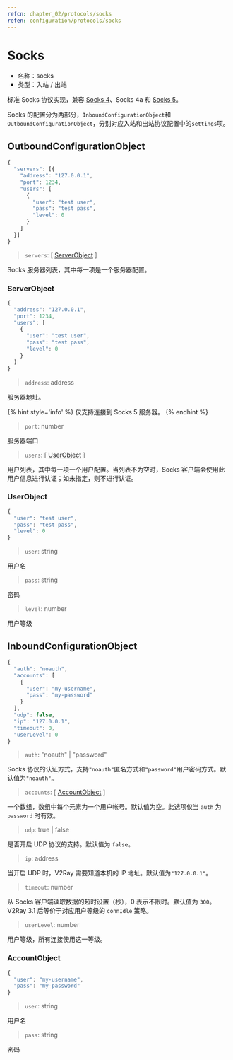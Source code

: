 ```yaml
---
refcn: chapter_02/protocols/socks
refen: configuration/protocols/socks
---
```


# Socks

* 名称：socks
* 类型：入站 / 出站

标准 Socks 协议实现，兼容 [Socks 4](http://ftp.icm.edu.pl/packages/socks/socks4/SOCKS4.protocol)、Socks 4a 和 [Socks 5](http://ftp.icm.edu.pl/packages/socks/socks4/SOCKS4.protocol)。

Socks 的配置分为两部分，`InboundConfigurationObject`和`OutboundConfigurationObject`，分别对应入站和出站协议配置中的`settings`项。

## OutboundConfigurationObject

```javascript
{
  "servers": [{
    "address": "127.0.0.1",
    "port": 1234,
    "users": [
      {
        "user": "test user",
        "pass": "test pass",
        "level": 0
      }
    ]
  }]
}
```

> `servers`: \[ [ServerObject](#serverobject) \]

Socks 服务器列表，其中每一项是一个服务器配置。

### ServerObject

```javascript
{
  "address": "127.0.0.1",
  "port": 1234,
  "users": [
    {
      "user": "test user",
      "pass": "test pass",
      "level": 0
    }
  ]
}
```

> `address`: address

服务器地址。

{% hint style='info' %}
仅支持连接到 Socks 5 服务器。
{% endhint %}

> `port`: number

服务器端口

> `users`: \[ [UserObject](#userobject) \]

用户列表，其中每一项一个用户配置。当列表不为空时，Socks 客户端会使用此用户信息进行认证；如未指定，则不进行认证。

### UserObject

```javascript
{
  "user": "test user",
  "pass": "test pass",
  "level": 0
}
```

> `user`: string

用户名

> `pass`: string

密码

> `level`: number

用户等级

## InboundConfigurationObject

```javascript
{
  "auth": "noauth",
  "accounts": [
    {
      "user": "my-username",
      "pass": "my-password"
    }
  ],
  "udp": false,
  "ip": "127.0.0.1",
  "timeout": 0,
  "userLevel": 0
}
```

> `auth`: "noauth" | "password"

Socks 协议的认证方式，支持`"noauth"`匿名方式和`"password"`用户密码方式。默认值为`"noauth"`。

> `accounts`: \[ [AccountObject](#accountobject) \]

一个数组，数组中每个元素为一个用户帐号。默认值为空。此选项仅当 `auth` 为 `password` 时有效。

> `udp`: true | false

是否开启 UDP 协议的支持。默认值为 `false`。

> `ip`: address

当开启 UDP 时，V2Ray 需要知道本机的 IP 地址。默认值为`"127.0.0.1"`。

> `timeout`: number

从 Socks 客户端读取数据的超时设置（秒），0 表示不限时。默认值为 `300`。V2Ray 3.1 后等价于对应用户等级的 `connIdle` 策略。

> `userLevel`: number

用户等级，所有连接使用这一等级。

### AccountObject

```javascript
{
  "user": "my-username",
  "pass": "my-password"
}
```

> `user`: string

用户名

> `pass`: string

密码
